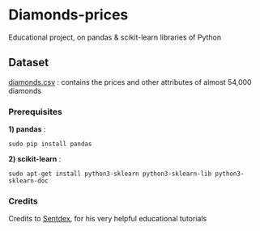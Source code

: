 # Diamonds-prices
Educational project, on pandas &amp; scikit-learn libraries of Python

## Dataset

[diamonds.csv](https://www.kaggle.com/shivam2503/diamonds) : contains the prices and other attributes of almost 54,000 diamonds

### Prerequisites

**1) pandas** :

```
sudo pip install pandas
```

**2) scikit-learn** :

```
sudo apt-get install python3-sklearn python3-sklearn-lib python3-sklearn-doc
```
### Credits
Credits to [Sentdex](https://pythonprogramming.net/), for his very helpful educational tutorials
